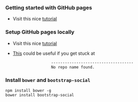 ### Getting started with GitHub pages

* Visit this nice [tutorial](https://pages.github.com/)

### Setup GitHub pages locally

* Visit this nice [tutorial](https://docs.github.com/en/enterprise/2.14/user/articles/setting-up-your-github-pages-site-locally-with-jekyll)

* [This](https://github.com/jekyll/jekyll/issues/4705) could be useful if you get stuck at
```ERROR: YOUR SITE COULD NOT BE BUILT:
                    ------------------------------------
                    No repo name found.
```

### Install `bower` and `bootstrap-social`

```
npm install bower -g
bower install bootstrap-social
```
